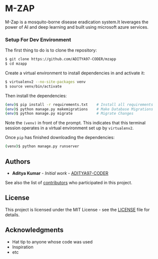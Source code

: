 # M-ZAP
M-Zap is a mosquito-borne disease eradication system.It leverages the power of AI and deep learning and built using microsoft azure services.


### Setup For Dev Environment

The first thing to do is to clone the repository:

```sh
$ git clone https://github.com/ADITYA97-CODER/mzapp
$ cd mzapp
```

Create a virtual environment to install dependencies in and activate it:

```sh
$ virtualenv2 --no-site-packages venv
$ source venv/bin/activate
```
Then install the dependencies:

```sh
(env)$ pip install -r requirements.txt    # Install all requirements
(env)$ python manage.py makemigrations    # Make Database Migrations
(env)$ python manage.py migrate           # Migrate Changes
```
Note the `(venv)` in front of the prompt. This indicates that this terminal
session operates in a virtual environment set up by `virtualenv2`.

Once `pip` has finished downloading the dependencies:
```sh
(venv)$ python manage.py runserver
```




## Authors

* **Aditya Kumar** - *Initial work* - [ADITYA97-CODER](https://github.com/ADITYA97-CODER)

See also the list of [contributors](https://github.com/ADITYA97-CODER/mzapp/contributors) who participated in this project.

## License

This project is licensed under the MIT License - see the [LICENSE](https://github.com/ADITYA97-CODER/mzapp/blob/master/LICENSE) file for details.

## Acknowledgments

* Hat tip to anyone whose code was used
* Inspiration
* etc


